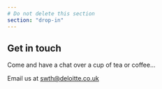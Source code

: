 ```yaml
---
# Do not delete this section
section: "drop-in"
---
```


## Get in touch

Come and have a chat over a cup of tea or coffee...

Email us at [swth@deloitte.co.uk](mailto:swth@deloitte.co.uk)
